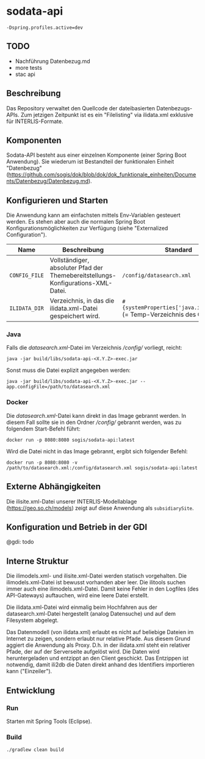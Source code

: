 # sodata-api

```
-Dspring.profiles.active=dev
```

## TODO

- Nachführung Datenbezug.md
- more tests
- stac api


## Beschreibung

Das Repository verwaltet den Quellcode der dateibasierten Datenbezugs-APIs. Zum jetzigen Zeitpunkt ist es ein "Filelisting" via ilidata.xml exklusive für INTERLIS-Formate.

## Komponenten

Sodata-API besteht aus einer einzelnen Komponente (einer Spring Boot Anwendung). Sie wiederum ist Bestandteil der funktionalen Einheit "Datenbezug" (https://github.com/sogis/dok/blob/dok/dok_funktionale_einheiten/Documents/Datenbezug/Datenbezug.md). 

## Konfigurieren und Starten

Die Anwendung kann am einfachsten mittels Env-Variablen gesteuert werden. Es stehen aber auch die normalen Spring Boot Konfigurationsmöglichkeiten zur Verfügung (siehe "Externalized Configuration").

| Name | Beschreibung | Standard |
|-----|-----|-----|
| `CONFIG_FILE` | Vollständiger, absoluter Pfad der Themebereitstellungs-Konfigurations-XML-Datei. | `/config/datasearch.xml` |
| `ILIDATA_DIR` | Verzeichnis, in das die ilidata.xml-Datei gespeichert wird. | `#{systemProperties['java.io.tmpdir']}` (= Temp-Verzeichnis des OS) |


### Java

Falls die _datasearch.xml_-Datei im Verzeichnis _/config/_ vorliegt, reicht:
```
java -jar build/libs/sodata-api-<X.Y.Z>-exec.jar 
```

Sonst muss die Datei explizit angegeben werden:

```
java -jar build/libs/sodata-api-<X.Y.Z>-exec.jar --app.configFile=/path/to/datasearch.xml
```

### Docker

Die _datasearch.xml_-Datei kann direkt in das Image gebrannt werden. In diesem Fall sollte sie in den Ordner _/config/_ gebrannt werden, was zu folgendem Start-Befehl führt:

```
docker run -p 8080:8080 sogis/sodata-api:latest
```

Wird die Datei nicht in das Image gebrannt, ergibt sich folgender Befehl:

```
docker run -p 8080:8080 -v /path/to/datasearch.xml:/config/datasearch.xml sogis/sodata-api:latest
```

## Externe Abhängigkeiten

Die ilisite.xml-Datei unserer INTERLIS-Modellablage (https://geo.so.ch/models) zeigt auf diese Anwendung als `subsidiarySite`.

## Konfiguration und Betrieb in der GDI

@gdi: todo

## Interne Struktur

Die ilimodels.xml- und ilisite.xml-Datei werden statisch vorgehalten. Die ilimodels.xml-Datei ist bewusst vorhanden aber leer. Die ilitools suchen immer auch eine ilimodels.xml-Datei. Damit keine Fehler in den Logfiles (des API-Gateways) auftauchen, wird eine leere Datei erstellt.

Die ilidata.xml-Datei wird einmalig beim Hochfahren aus der datasearch.xml-Datei hergestellt (analog Datensuche) und auf dem Filesystem abgelegt.

Das Datenmodell (von ilidata.xml) erlaubt es nicht auf beliebige Dateien im Internet zu zeigen, sondern erlaubt nur relative Pfade. Aus diesem Grund aggiert die Anwendung als Proxy. D.h. in der ilidata.xml steht ein relativer Pfade, der auf der Serverseite aufgelöst wird. Die Daten wird heruntergeladen und entzippt an den Client geschickt. Das Entzippen ist notwendig, damit ili2db die Daten direkt anhand des Identifiers importieren kann ("Einzeiler").

## Entwicklung

### Run

Starten mit Spring Tools (Eclipse).

### Build

```
./gradlew clean build
```
